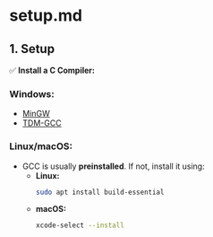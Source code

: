 # setup.md
## 1. Setup

✅ **Install a C Compiler:**

### Windows:
- [MinGW](http://www.mingw.org/)
- [TDM-GCC](https://jmeubank.github.io/tdm-gcc/)

### Linux/macOS:
- GCC is usually **preinstalled**. If not, install it using:
  - **Linux:**  
    ```bash
    sudo apt install build-essential
    ```
  - **macOS:**  
    ```bash
    xcode-select --install
    ```

